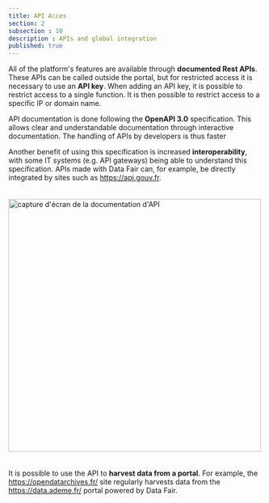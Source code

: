 ```yaml
---
title: API Acces
section: 2
subsection : 10
description : APIs and global integration
published: true
---
```


All of the platform's features are available through **documented Rest APIs**. These APIs can be called outside the portal, but for restricted access it is necessary to use an **API key**. When adding an API key, it is possible to restrict access to a single function. It is then possible to restrict access to a specific IP or domain name.

API documentation is done following the **OpenAPI 3.0** specification. This allows clear and understandable documentation through interactive documentation. The handling of APIs by developers is thus faster

Another benefit of using this specification is increased **interoperability**, with some IT systems (e.g. API gateways) being able to understand this specification. APIs made with Data Fair can, for example, be directly integrated by sites such as https://api.gouv.fr.

<img src="./images/functional-presentation/api.jpg"
     height="500" style="margin:20px auto;" alt="capture d'écran de la documentation d'API" />

It is possible to use the API to **harvest data from a portal**. For example, the https://opendatarchives.fr/ site regularly harvests data from the https://data.ademe.fr/ portal powered by Data Fair.

